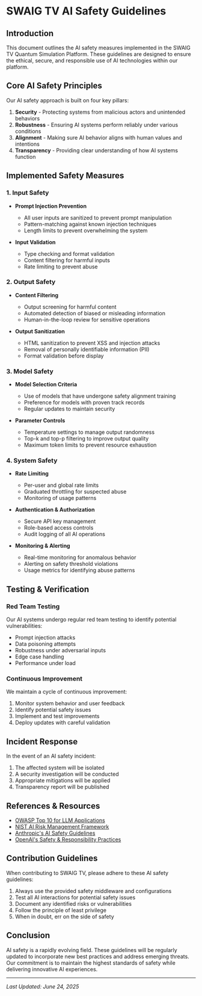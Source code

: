# SWAIG TV AI Safety Guidelines

## Introduction

This document outlines the AI safety measures implemented in the SWAIG TV Quantum Simulation Platform. These guidelines are designed to ensure the ethical, secure, and responsible use of AI technologies within our platform.

## Core AI Safety Principles

Our AI safety approach is built on four key pillars:

1. **Security** - Protecting systems from malicious actors and unintended behaviors
2. **Robustness** - Ensuring AI systems perform reliably under various conditions
3. **Alignment** - Making sure AI behavior aligns with human values and intentions
4. **Transparency** - Providing clear understanding of how AI systems function

## Implemented Safety Measures

### 1. Input Safety

- **Prompt Injection Prevention**
  - All user inputs are sanitized to prevent prompt manipulation
  - Pattern-matching against known injection techniques
  - Length limits to prevent overwhelming the system

- **Input Validation**
  - Type checking and format validation
  - Content filtering for harmful inputs
  - Rate limiting to prevent abuse

### 2. Output Safety

- **Content Filtering**
  - Output screening for harmful content
  - Automated detection of biased or misleading information
  - Human-in-the-loop review for sensitive operations

- **Output Sanitization**
  - HTML sanitization to prevent XSS and injection attacks
  - Removal of personally identifiable information (PII)
  - Format validation before display

### 3. Model Safety

- **Model Selection Criteria**
  - Use of models that have undergone safety alignment training
  - Preference for models with proven track records
  - Regular updates to maintain security

- **Parameter Controls**
  - Temperature settings to manage output randomness
  - Top-k and top-p filtering to improve output quality
  - Maximum token limits to prevent resource exhaustion

### 4. System Safety

- **Rate Limiting**
  - Per-user and global rate limits
  - Graduated throttling for suspected abuse
  - Monitoring of usage patterns

- **Authentication & Authorization**
  - Secure API key management
  - Role-based access controls
  - Audit logging of all AI operations

- **Monitoring & Alerting**
  - Real-time monitoring for anomalous behavior
  - Alerting on safety threshold violations
  - Usage metrics for identifying abuse patterns

## Testing & Verification

### Red Team Testing

Our AI systems undergo regular red team testing to identify potential vulnerabilities:

- Prompt injection attacks
- Data poisoning attempts
- Robustness under adversarial inputs
- Edge case handling
- Performance under load

### Continuous Improvement

We maintain a cycle of continuous improvement:

1. Monitor system behavior and user feedback
2. Identify potential safety issues
3. Implement and test improvements
4. Deploy updates with careful validation

## Incident Response

In the event of an AI safety incident:

1. The affected system will be isolated
2. A security investigation will be conducted
3. Appropriate mitigations will be applied
4. Transparency report will be published

## References & Resources

- [OWASP Top 10 for LLM Applications](https://owasp.org/www-project-top-10-for-large-language-model-applications/)
- [NIST AI Risk Management Framework](https://www.nist.gov/itl/ai-risk-management-framework)
- [Anthropic's AI Safety Guidelines](https://www.anthropic.com/safety)
- [OpenAI's Safety & Responsibility Practices](https://openai.com/safety-and-responsibility)

## Contribution Guidelines

When contributing to SWAIG TV, please adhere to these AI safety guidelines:

1. Always use the provided safety middleware and configurations
2. Test all AI interactions for potential safety issues
3. Document any identified risks or vulnerabilities
4. Follow the principle of least privilege
5. When in doubt, err on the side of safety

## Conclusion

AI safety is a rapidly evolving field. These guidelines will be regularly updated to incorporate new best practices and address emerging threats. Our commitment is to maintain the highest standards of safety while delivering innovative AI experiences.

---

*Last Updated: June 24, 2025*
